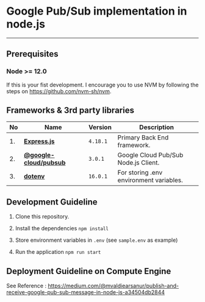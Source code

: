 # Google Pub/Sub implementation in node.js
---
## Prerequisites

### Node >= 12.0

If this is your fist development. I encourage you to use NVM by following the steps on https://github.com/nvm-sh/nvm.


## Frameworks & 3rd party libraries

|No| Name | Version | Description |
|--|--|--|--|
|1.| [**Express.js**](https://github.com/expressjs/express) | `4.18.1` | Primary Back End framework. |
|2.| [**@google-cloud/pubsub**](https://github.com/googleapis/nodejs-pubsub) | `3.0.1` | Google Cloud Pub/Sub Node.js Client. |
|3.| [**dotenv**](https://github.com/motdotla/dotenv) | `16.0.1` | For storing .env environment variables. |


## Development Guideline

1. Clone this repository.

1. Install the dependencies `npm install`

1. Store environment variables in `.env` (see `sample.env` as example)

1. Run the application `npm run start`


## Deployment Guideline on Compute Engine

See Reference : https://medium.com/@mvaldiearsanur/publish-and-receive-google-pub-sub-message-in-node-js-a34504db2844
